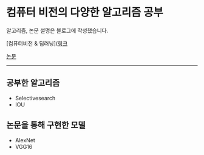 # 컴퓨터 비전의 다양한 알고리즘 공부

알고리즘, 논문 설명은 블로그에 작성했습니다.

[컴퓨터비전 & 딥러닝]([링크](https://velog.io/@landsky1234/series/Deep-Learning)

[논문](https://velog.io/@landsky1234/series/%EB%85%BC%EB%AC%B8-%EB%A6%AC%EB%B7%B0)


---

## 공부한 알고리즘 
* Selectivesearch
* IOU


## 논문을 통해 구현한 모델 

* AlexNet
* VGG16
